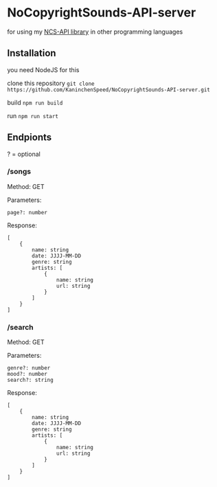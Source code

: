 # NoCopyrightSounds-API-server

for using my [NCS-API library](https://github.com/KaninchenSpeed/NoCopyrightSounds-API) in other programming languages


## Installation

you need NodeJS for this

clone this repository `
git clone https://github.com/KaninchenSpeed/NoCopyrightSounds-API-server.git
`


build `
npm run build
`

run `
npm run start
`

## Endpionts


? = optional



### /songs

Method: GET

Parameters:

    page?: number

Response:

    [
        {
            name: string
            date: JJJJ-MM-DD
            genre: string
            artists: [
                {
                    name: string
                    url: string
                }
            ]
        }
    ]

### /search

Method: GET

Parameters:

    genre?: number
    mood?: number
    search?: string

Response:

    [
        {
            name: string
            date: JJJJ-MM-DD
            genre: string
            artists: [
                {
                    name: string
                    url: string
                }
            ]
        }
    ]